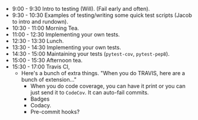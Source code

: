 * 9:00 - 9:30 Intro to testing (Will). (Fail early and often).
* 9:30 - 10:30 Examples of testing/writing some quick test scripts (Jacob to intro and rundown).
* 10:30 - 11:00 Morning Tea.
* 11:00 - 12:30 Implementing your own tests.
* 12:30 - 13:30 Lunch.
* 13:30 - 14:30 Implementing your own tests.
* 14:30 - 15:00 Maintaining your tests (`pytest-cov`, `pytest-pep8`).
* 15:00 - 15:30 Afternoon tea.
* 15:30 - 17:00 Travis CI, 
    * Here's a bunch of extra things.  "When you do TRAVIS, here are a bunch of
      extension..."
      * When you do code coverage, you can have it print or you can just send
        it to `CodeCov`. It can auto-fail commits.
      * Badges
      * Codacy.
      * Pre-commit hooks?
